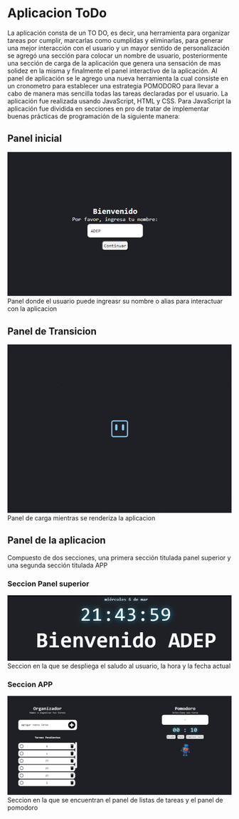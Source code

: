 # Aplicacion ToDo

La aplicación consta de un TO DO, es decir, una herramienta para organizar tareas por cumplir, marcarlas como cumplidas y eliminarlas, para generar una mejor interacción con el usuario y un mayor sentido de personalización se agregó una sección para colocar un nombre de usuario, posteriormente una sección de carga de la aplicación que genera una sensación de mas solidez en la misma y finalmente el panel interactivo de la aplicación.
Al panel de aplicación se le agrego una nueva herramienta la cual consiste en un cronometro para establecer una estrategia POMODORO para llevar a cabo de manera mas sencilla todas las tareas declaradas por el usuario.
La aplicación fue realizada usando JavaScript, HTML y CSS. Para JavaScript la aplicación fue dividida en secciones en pro de tratar de implementar buenas prácticas de programación de la siguiente manera:

## Panel inicial

![Screen shot panel inicial](./img/panelInicial.png)
Panel donde el usuario puede ingreasr su nombre o alias para interactuar con la aplicacion

## Panel de Transicion

![Screen shot panel de transicion](./img/loadingBot.gif)
Panel de carga mientras se renderiza la aplicacion

## Panel de la aplicacion

Compuesto de dos secciones, una primera sección titulada panel superior y una segunda sección titulada APP

### Seccion Panel superior

![Screen shot panel superior](./img/seccPanSup.png)
Seccion en la que se despliega el saludo al usuario, la hora y la fecha actual

### Seccion APP

![Screen shot panel superior](./img/seccAPP.png)
Seccion en la que se encuentran el panel de listas de tareas y el panel de pomodoro


